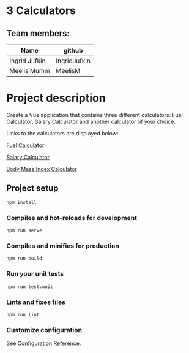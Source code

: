 # 3 Calculators

## Team members:
| Name | github |
| --- | --- |
| Ingrid Jufkin | IngridJufkin |
| Meelis Mumm | MeelisM |

# Project description

Create a Vue application that contains three different calculators: Fuel Calculator, Salary Calculator and another calculator of your choice.

Links to the calculators are displayed below:

[Fuel Calculator](.src/components/FuelCalculator.vue)

[Salary Calculator](.src/components/SalaryCalculator.vue)

[Body Mass Index Calculator](./components/BodyMass.vue)


## Project setup
```
npm install
```

### Compiles and hot-reloads for development
```
npm run serve
```

### Compiles and minifies for production
```
npm run build
```

### Run your unit tests
```
npm run test:unit
```

### Lints and fixes files
```
npm run lint
```

### Customize configuration
See [Configuration Reference](https://cli.vuejs.org/config/).
